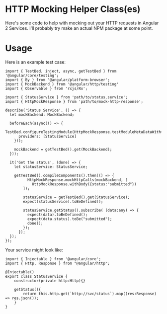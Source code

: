 # HTTP Mocking Helper Class(es)

Here's some code to help with mocking out your HTTP requests in Angular 2 Services. I'll probably try make an actual NPM package at some point.

# Usage

Here is an example test case: 

```
import { TestBed, inject, async, getTestBed } from '@angular/core/testing';
import { By } from '@angular/platform-browser';
import { MockBackend } from '@angular/http/testing'
import { Observable } from 'rxjs/Rx';

import { StatusService } from 'path/to/status.service';
import { HttpMockResponse } from 'path/to/mock-http-response';

describe('Status Service', () => {
  let mockBackend: MockBackend;

  beforeEach(async(() => {
    TestBed.configureTestingModule(HttpMockResponse.testModuleMetaDataWith({
      providers: [StatusService]
    }));

    mockBackend = getTestBed().get(MockBackend);
  }));
  
  it('Get the status', (done) => {
    let statusService: StatusService;

    getTestBed().compileComponents().then(() => {
          HttpMockResponse.mockHttpCalls(mockBackend, [
            HttpMockResponse.withBody({status:"submitted"})
        ]);

        statusService = getTestBed().get(StatusService);
        expect(statusService).toBeDefined();

        statusService.getStatus().subscribe( (data:any) => {
          expect(data).toBeDefined();
          expect(data.status).toBe("submitted");
          done();
        });
      });
  });
});
```

Your service might look like:

```
import { Injectable } from '@angular/core';
import { Http, Response } from "@angular/http";

@Injectable()
export class StatusService {
    constructor(private http:Http){}

    getStatus(){
        return this.http.get(`http://svc/status`).map((res:Response) => res.json());
    }
}
```